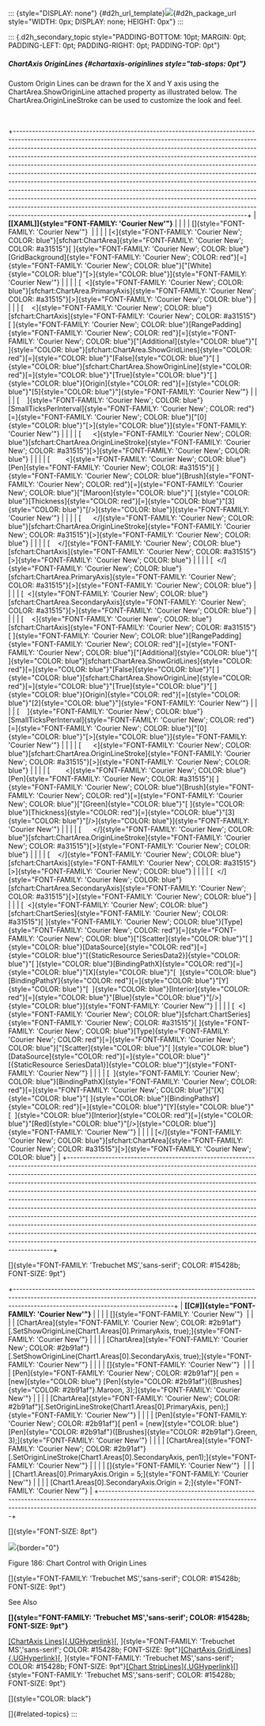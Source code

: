 ::: {style="DISPLAY: none"}
[](ms-xhelp:///?Id=d2h_url_template){#d2h_url_template}![](!package_url!){#d2h_package_url style="WIDTH: 0px; DISPLAY: none; HEIGHT: 0px"}
:::

::: {.d2h_secondary_topic style="PADDING-BOTTOM: 10pt; MARGIN: 0pt; PADDING-LEFT: 0pt; PADDING-RIGHT: 0pt; PADDING-TOP: 0pt"}
##### ChartAxis OriginLines {#chartaxis-originlines style="tab-stops: 0pt"}

Custom Origin Lines can be drawn for the X and Y axis using the ChartArea.ShowOriginLine attached property as illustrated below. The ChartArea.OriginLineStroke can be used to customize the look and feel.

 

+-------------------------------------------------------------------------------------------------------------------------------------------------------------------------------------------------------------------------------------------------------------------------------------------------------------------------------------------------------------------------------------------------------------------------------------------------------------------------------------------------------------------------------------------------------------------------------------------------------------------------------------------------------------------------------------------------------------------------------------------------------------------------------------------------------------------------------------------------------------------------------------+
| **[\[XAML\]]{style="FONT-FAMILY: 'Courier New'"}**                                                                                                                                                                                                                                                                                                                                                                                                                                                                                                                                                                                                                                                                                                                                                                                                                                  |
|                                                                                                                                                                                                                                                                                                                                                                                                                                                                                                                                                                                                                                                                                                                                                                                                                                                                                     |
| []{style="FONT-FAMILY: 'Courier New'"}                                                                                                                                                                                                                                                                                                                                                                                                                                                                                                                                                                                                                                                                                                                                                                                                                                              |
|                                                                                                                                                                                                                                                                                                                                                                                                                                                                                                                                                                                                                                                                                                                                                                                                                                                                                     |
| [\<]{style="FONT-FAMILY: 'Courier New'; COLOR: blue"}[sfchart:ChartArea]{style="FONT-FAMILY: 'Courier New'; COLOR: #a31515"}[ ]{style="FONT-FAMILY: 'Courier New'; COLOR: blue"}[GridBackground]{style="FONT-FAMILY: 'Courier New'; COLOR: red"}[=]{style="FONT-FAMILY: 'Courier New'; COLOR: blue"}[\"[White]{style="COLOR: blue"}\"[\>]{style="COLOR: blue"}]{style="FONT-FAMILY: 'Courier New'"}                                                                                                                                                                                                                                                                                                                                                                                                                                                                                 |
|                                                                                                                                                                                                                                                                                                                                                                                                                                                                                                                                                                                                                                                                                                                                                                                                                                                                                     |
| [  \<]{style="FONT-FAMILY: 'Courier New'; COLOR: blue"}[sfchart:ChartArea.PrimaryAxis]{style="FONT-FAMILY: 'Courier New'; COLOR: #a31515"}[\>]{style="FONT-FAMILY: 'Courier New'; COLOR: blue"}                                                                                                                                                                                                                                                                                                                                                                                                                                                                                                                                                                                                                                                                                     |
|                                                                                                                                                                                                                                                                                                                                                                                                                                                                                                                                                                                                                                                                                                                                                                                                                                                                                     |
| [    \<]{style="FONT-FAMILY: 'Courier New'; COLOR: blue"}[sfchart:ChartAxis]{style="FONT-FAMILY: 'Courier New'; COLOR: #a31515"}[ ]{style="FONT-FAMILY: 'Courier New'; COLOR: blue"}[RangePadding]{style="FONT-FAMILY: 'Courier New'; COLOR: red"}[=]{style="FONT-FAMILY: 'Courier New'; COLOR: blue"}[\"[Additional]{style="COLOR: blue"}\"[ ]{style="COLOR: blue"}[sfchart:ChartArea.ShowGridLines]{style="COLOR: red"}[=]{style="COLOR: blue"}\"[False]{style="COLOR: blue"}\"[ ]{style="COLOR: blue"}[sfchart:ChartArea.ShowOriginLine]{style="COLOR: red"}[=]{style="COLOR: blue"}\"[True]{style="COLOR: blue"}\"[ ]{style="COLOR: blue"}[Origin]{style="COLOR: red"}[=]{style="COLOR: blue"}\"[5]{style="COLOR: blue"}\"]{style="FONT-FAMILY: 'Courier New'"}                                                                                                                 |
|                                                                                                                                                                                                                                                                                                                                                                                                                                                                                                                                                                                                                                                                                                                                                                                                                                                                                     |
| [    ]{style="FONT-FAMILY: 'Courier New'; COLOR: blue"}[SmallTicksPerInterval]{style="FONT-FAMILY: 'Courier New'; COLOR: red"}[=]{style="FONT-FAMILY: 'Courier New'; COLOR: blue"}[\"[0]{style="COLOR: blue"}\"[\>]{style="COLOR: blue"}]{style="FONT-FAMILY: 'Courier New'"}                                                                                                                                                                                                                                                                                                                                                                                                                                                                                                                                                                                                       |
|                                                                                                                                                                                                                                                                                                                                                                                                                                                                                                                                                                                                                                                                                                                                                                                                                                                                                     |
| [      \<]{style="FONT-FAMILY: 'Courier New'; COLOR: blue"}[sfchart:ChartArea.OriginLineStroke]{style="FONT-FAMILY: 'Courier New'; COLOR: #a31515"}[\>]{style="FONT-FAMILY: 'Courier New'; COLOR: blue"}                                                                                                                                                                                                                                                                                                                                                                                                                                                                                                                                                                                                                                                                            |
|                                                                                                                                                                                                                                                                                                                                                                                                                                                                                                                                                                                                                                                                                                                                                                                                                                                                                     |
| [        \<]{style="FONT-FAMILY: 'Courier New'; COLOR: blue"}[Pen]{style="FONT-FAMILY: 'Courier New'; COLOR: #a31515"}[ ]{style="FONT-FAMILY: 'Courier New'; COLOR: blue"}[Brush]{style="FONT-FAMILY: 'Courier New'; COLOR: red"}[=]{style="FONT-FAMILY: 'Courier New'; COLOR: blue"}[\"[Maroon]{style="COLOR: blue"}\"[ ]{style="COLOR: blue"}[Thickness]{style="COLOR: red"}[=]{style="COLOR: blue"}\"[3]{style="COLOR: blue"}\"[/\>]{style="COLOR: blue"}]{style="FONT-FAMILY: 'Courier New'"}                                                                                                                                                                                                                                                                                                                                                                                   |
|                                                                                                                                                                                                                                                                                                                                                                                                                                                                                                                                                                                                                                                                                                                                                                                                                                                                                     |
| [      \</]{style="FONT-FAMILY: 'Courier New'; COLOR: blue"}[sfchart:ChartArea.OriginLineStroke]{style="FONT-FAMILY: 'Courier New'; COLOR: #a31515"}[\>]{style="FONT-FAMILY: 'Courier New'; COLOR: blue"}                                                                                                                                                                                                                                                                                                                                                                                                                                                                                                                                                                                                                                                                           |
|                                                                                                                                                                                                                                                                                                                                                                                                                                                                                                                                                                                                                                                                                                                                                                                                                                                                                     |
| [    \</]{style="FONT-FAMILY: 'Courier New'; COLOR: blue"}[sfchart:ChartAxis]{style="FONT-FAMILY: 'Courier New'; COLOR: #a31515"}[\>]{style="FONT-FAMILY: 'Courier New'; COLOR: blue"}                                                                                                                                                                                                                                                                                                                                                                                                                                                                                                                                                                                                                                                                                              |
|                                                                                                                                                                                                                                                                                                                                                                                                                                                                                                                                                                                                                                                                                                                                                                                                                                                                                     |
| [  \</]{style="FONT-FAMILY: 'Courier New'; COLOR: blue"}[sfchart:ChartArea.PrimaryAxis]{style="FONT-FAMILY: 'Courier New'; COLOR: #a31515"}[\>]{style="FONT-FAMILY: 'Courier New'; COLOR: blue"}                                                                                                                                                                                                                                                                                                                                                                                                                                                                                                                                                                                                                                                                                    |
|                                                                                                                                                                                                                                                                                                                                                                                                                                                                                                                                                                                                                                                                                                                                                                                                                                                                                     |
| [  \<]{style="FONT-FAMILY: 'Courier New'; COLOR: blue"}[sfchart:ChartArea.SecondaryAxis]{style="FONT-FAMILY: 'Courier New'; COLOR: #a31515"}[\>]{style="FONT-FAMILY: 'Courier New'; COLOR: blue"}                                                                                                                                                                                                                                                                                                                                                                                                                                                                                                                                                                                                                                                                                   |
|                                                                                                                                                                                                                                                                                                                                                                                                                                                                                                                                                                                                                                                                                                                                                                                                                                                                                     |
| [    \<]{style="FONT-FAMILY: 'Courier New'; COLOR: blue"}[sfchart:ChartAxis]{style="FONT-FAMILY: 'Courier New'; COLOR: #a31515"}[ ]{style="FONT-FAMILY: 'Courier New'; COLOR: blue"}[RangePadding]{style="FONT-FAMILY: 'Courier New'; COLOR: red"}[=]{style="FONT-FAMILY: 'Courier New'; COLOR: blue"}[\"[Additional]{style="COLOR: blue"}\"[ ]{style="COLOR: blue"}[sfchart:ChartArea.ShowGridLines]{style="COLOR: red"}[=]{style="COLOR: blue"}\"[False]{style="COLOR: blue"}\"[ ]{style="COLOR: blue"}[sfchart:ChartArea.ShowOriginLine]{style="COLOR: red"}[=]{style="COLOR: blue"}\"[True]{style="COLOR: blue"}\"[ ]{style="COLOR: blue"}[Origin]{style="COLOR: red"}[=]{style="COLOR: blue"}\"[2]{style="COLOR: blue"}\"]{style="FONT-FAMILY: 'Courier New'"}                                                                                                                 |
|                                                                                                                                                                                                                                                                                                                                                                                                                                                                                                                                                                                                                                                                                                                                                                                                                                                                                     |
| [    ]{style="FONT-FAMILY: 'Courier New'; COLOR: blue"}[SmallTicksPerInterval]{style="FONT-FAMILY: 'Courier New'; COLOR: red"}[=]{style="FONT-FAMILY: 'Courier New'; COLOR: blue"}[\"[0]{style="COLOR: blue"}\"[\>]{style="COLOR: blue"}]{style="FONT-FAMILY: 'Courier New'"}                                                                                                                                                                                                                                                                                                                                                                                                                                                                                                                                                                                                       |
|                                                                                                                                                                                                                                                                                                                                                                                                                                                                                                                                                                                                                                                                                                                                                                                                                                                                                     |
| [      \<]{style="FONT-FAMILY: 'Courier New'; COLOR: blue"}[sfchart:ChartArea.OriginLineStroke]{style="FONT-FAMILY: 'Courier New'; COLOR: #a31515"}[\>]{style="FONT-FAMILY: 'Courier New'; COLOR: blue"}                                                                                                                                                                                                                                                                                                                                                                                                                                                                                                                                                                                                                                                                            |
|                                                                                                                                                                                                                                                                                                                                                                                                                                                                                                                                                                                                                                                                                                                                                                                                                                                                                     |
| [        \<]{style="FONT-FAMILY: 'Courier New'; COLOR: blue"}[Pen]{style="FONT-FAMILY: 'Courier New'; COLOR: #a31515"}[ ]{style="FONT-FAMILY: 'Courier New'; COLOR: blue"}[Brush]{style="FONT-FAMILY: 'Courier New'; COLOR: red"}[=]{style="FONT-FAMILY: 'Courier New'; COLOR: blue"}[\"[Green]{style="COLOR: blue"}\"[ ]{style="COLOR: blue"}[Thickness]{style="COLOR: red"}[=]{style="COLOR: blue"}\"[3]{style="COLOR: blue"}\"[/\>]{style="COLOR: blue"}]{style="FONT-FAMILY: 'Courier New'"}                                                                                                                                                                                                                                                                                                                                                                                    |
|                                                                                                                                                                                                                                                                                                                                                                                                                                                                                                                                                                                                                                                                                                                                                                                                                                                                                     |
| [      \</]{style="FONT-FAMILY: 'Courier New'; COLOR: blue"}[sfchart:ChartArea.OriginLineStroke]{style="FONT-FAMILY: 'Courier New'; COLOR: #a31515"}[\>]{style="FONT-FAMILY: 'Courier New'; COLOR: blue"}                                                                                                                                                                                                                                                                                                                                                                                                                                                                                                                                                                                                                                                                           |
|                                                                                                                                                                                                                                                                                                                                                                                                                                                                                                                                                                                                                                                                                                                                                                                                                                                                                     |
| [    \</]{style="FONT-FAMILY: 'Courier New'; COLOR: blue"}[sfchart:ChartAxis]{style="FONT-FAMILY: 'Courier New'; COLOR: #a31515"}[\>]{style="FONT-FAMILY: 'Courier New'; COLOR: blue"}                                                                                                                                                                                                                                                                                                                                                                                                                                                                                                                                                                                                                                                                                              |
|                                                                                                                                                                                                                                                                                                                                                                                                                                                                                                                                                                                                                                                                                                                                                                                                                                                                                     |
| [  \</]{style="FONT-FAMILY: 'Courier New'; COLOR: blue"}[sfchart:ChartArea.SecondaryAxis]{style="FONT-FAMILY: 'Courier New'; COLOR: #a31515"}[\>]{style="FONT-FAMILY: 'Courier New'; COLOR: blue"}                                                                                                                                                                                                                                                                                                                                                                                                                                                                                                                                                                                                                                                                                  |
|                                                                                                                                                                                                                                                                                                                                                                                                                                                                                                                                                                                                                                                                                                                                                                                                                                                                                     |
| [  \<]{style="FONT-FAMILY: 'Courier New'; COLOR: blue"}[sfchart:ChartSeries]{style="FONT-FAMILY: 'Courier New'; COLOR: #a31515"}[ ]{style="FONT-FAMILY: 'Courier New'; COLOR: blue"}[Type]{style="FONT-FAMILY: 'Courier New'; COLOR: red"}[=]{style="FONT-FAMILY: 'Courier New'; COLOR: blue"}[\"[Scatter]{style="COLOR: blue"}\"[ ]{style="COLOR: blue"}[DataSource]{style="COLOR: red"}[=]{style="COLOR: blue"}\"[{StaticResource SeriesData2}]{style="COLOR: blue"}\"[ ]{style="COLOR: blue"}[BindingPathX]{style="COLOR: red"}[=]{style="COLOR: blue"}\"[X]{style="COLOR: blue"}\"[  ]{style="COLOR: blue"}[BindingPathsY]{style="COLOR: red"}[=]{style="COLOR: blue"}\"[Y]{style="COLOR: blue"}\"[  ]{style="COLOR: blue"}[Interior]{style="COLOR: red"}[=]{style="COLOR: blue"}\"[Blue]{style="COLOR: blue"}\"[/\>]{style="COLOR: blue"}]{style="FONT-FAMILY: 'Courier New'"} |
|                                                                                                                                                                                                                                                                                                                                                                                                                                                                                                                                                                                                                                                                                                                                                                                                                                                                                     |
| [  \<]{style="FONT-FAMILY: 'Courier New'; COLOR: blue"}[sfchart:ChartSeries]{style="FONT-FAMILY: 'Courier New'; COLOR: #a31515"}[ ]{style="FONT-FAMILY: 'Courier New'; COLOR: blue"}[Type]{style="FONT-FAMILY: 'Courier New'; COLOR: red"}[=]{style="FONT-FAMILY: 'Courier New'; COLOR: blue"}[\"[Scatter]{style="COLOR: blue"}\"[ ]{style="COLOR: blue"}[DataSource]{style="COLOR: red"}[=]{style="COLOR: blue"}\"[{StaticResource SeriesData1}]{style="COLOR: blue"}\"]{style="FONT-FAMILY: 'Courier New'"}                                                                                                                                                                                                                                                                                                                                                                       |
|                                                                                                                                                                                                                                                                                                                                                                                                                                                                                                                                                                                                                                                                                                                                                                                                                                                                                     |
| [  ]{style="FONT-FAMILY: 'Courier New'; COLOR: blue"}[BindingPathX]{style="FONT-FAMILY: 'Courier New'; COLOR: red"}[=]{style="FONT-FAMILY: 'Courier New'; COLOR: blue"}[\"[X]{style="COLOR: blue"}\"[ ]{style="COLOR: blue"}[BindingPathsY]{style="COLOR: red"}[=]{style="COLOR: blue"}\"[Y]{style="COLOR: blue"}\"[  ]{style="COLOR: blue"}[Interior]{style="COLOR: red"}[=]{style="COLOR: blue"}\"[Red]{style="COLOR: blue"}\"[/\>]{style="COLOR: blue"}]{style="FONT-FAMILY: 'Courier New'"}                                                                                                                                                                                                                                                                                                                                                                                     |
|                                                                                                                                                                                                                                                                                                                                                                                                                                                                                                                                                                                                                                                                                                                                                                                                                                                                                     |
| [\</]{style="FONT-FAMILY: 'Courier New'; COLOR: blue"}[sfchart:ChartArea]{style="FONT-FAMILY: 'Courier New'; COLOR: #a31515"}[\>]{style="FONT-FAMILY: 'Courier New'; COLOR: blue"}                                                                                                                                                                                                                                                                                                                                                                                                                                                                                                                                                                                                                                                                                                  |
+-------------------------------------------------------------------------------------------------------------------------------------------------------------------------------------------------------------------------------------------------------------------------------------------------------------------------------------------------------------------------------------------------------------------------------------------------------------------------------------------------------------------------------------------------------------------------------------------------------------------------------------------------------------------------------------------------------------------------------------------------------------------------------------------------------------------------------------------------------------------------------------+

[]{style="FONT-FAMILY: 'Trebuchet MS','sans-serif'; COLOR: #15428b; FONT-SIZE: 9pt"} 

+--------------------------------------------------------------------------------------------------------------------------------------------------------------------------------------------------------------+
| **[\[C#\]]{style="FONT-FAMILY: 'Courier New'"}**                                                                                                                                                             |
|                                                                                                                                                                                                              |
| []{style="FONT-FAMILY: 'Courier New'"}                                                                                                                                                                       |
|                                                                                                                                                                                                              |
| [ChartArea]{style="FONT-FAMILY: 'Courier New'; COLOR: #2b91af"}[.SetShowOriginLine(Chart1.Areas\[0\].PrimaryAxis, true);]{style="FONT-FAMILY: 'Courier New'"}                                                |
|                                                                                                                                                                                                              |
| [ChartArea]{style="FONT-FAMILY: 'Courier New'; COLOR: #2b91af"}[.SetShowOriginLine(Chart1.Areas\[0\].SecondaryAxis, true);]{style="FONT-FAMILY: 'Courier New'"}                                              |
|                                                                                                                                                                                                              |
| []{style="FONT-FAMILY: 'Courier New'"}                                                                                                                                                                       |
|                                                                                                                                                                                                              |
| [Pen]{style="FONT-FAMILY: 'Courier New'; COLOR: #2b91af"}[ pen = [new]{style="COLOR: blue"} [Pen]{style="COLOR: #2b91af"}([Brushes]{style="COLOR: #2b91af"}.Maroon, 3);]{style="FONT-FAMILY: 'Courier New'"} |
|                                                                                                                                                                                                              |
| [ChartArea]{style="FONT-FAMILY: 'Courier New'; COLOR: #2b91af"}[.SetOriginLineStroke(Chart1.Areas\[0\].PrimaryAxis, pen);]{style="FONT-FAMILY: 'Courier New'"}                                               |
|                                                                                                                                                                                                              |
| [Pen]{style="FONT-FAMILY: 'Courier New'; COLOR: #2b91af"}[ pen1 = [new]{style="COLOR: blue"} [Pen]{style="COLOR: #2b91af"}([Brushes]{style="COLOR: #2b91af"}.Green, 3);]{style="FONT-FAMILY: 'Courier New'"} |
|                                                                                                                                                                                                              |
| [ChartArea]{style="FONT-FAMILY: 'Courier New'; COLOR: #2b91af"}[.SetOriginLineStroke(Chart1.Areas\[0\].SecondaryAxis, pen1);]{style="FONT-FAMILY: 'Courier New'"}                                            |
|                                                                                                                                                                                                              |
| []{style="FONT-FAMILY: 'Courier New'"}                                                                                                                                                                       |
|                                                                                                                                                                                                              |
| [Chart1.Areas\[0\].PrimaryAxis.Origin = 5;]{style="FONT-FAMILY: 'Courier New'"}                                                                                                                              |
|                                                                                                                                                                                                              |
| [Chart1.Areas\[0\].SecondaryAxis.Origin = 2;]{style="FONT-FAMILY: 'Courier New'"}                                                                                                                            |
+--------------------------------------------------------------------------------------------------------------------------------------------------------------------------------------------------------------+

[]{style="FONT-SIZE: 8pt"} 

![](ImagesExt/image81_194.jpg){border="0"}

Figure 186: Chart Control with Origin Lines

[]{style="FONT-FAMILY: 'Trebuchet MS','sans-serif'; COLOR: #15428b; FONT-SIZE: 9pt"} 

See Also

**[]{style="FONT-FAMILY: 'Trebuchet MS','sans-serif'; COLOR: #15428b; FONT-SIZE: 9pt"}** 

[[ChartAxis Lines]{.UGHyperlink}](ms-xhelp:///?Id=fd92a661-fbc5-45ac-a250-c07dac9b533e)[, ]{style="FONT-FAMILY: 'Trebuchet MS','sans-serif'; COLOR: #15428b; FONT-SIZE: 9pt"}[[ChartAxis GridLines]{.UGHyperlink}](ms-xhelp:///?Id=fd92a661-fbc5-45ac-a250-c07dac9b533e)[, ]{style="FONT-FAMILY: 'Trebuchet MS','sans-serif'; COLOR: #15428b; FONT-SIZE: 9pt"}[[Chart StripLines]{.UGHyperlink}](ms-xhelp:///?Id=fd92a661-fbc5-45ac-a250-c07dac9b533e)[]{style="FONT-FAMILY: 'Trebuchet MS','sans-serif'; COLOR: #15428b; FONT-SIZE: 9pt"}

[]{style="COLOR: black"} 

[]{#related-topics}
:::

